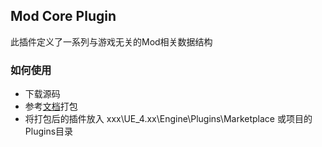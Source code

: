 ## Mod Core Plugin
此插件定义了一系列与游戏无关的Mod相关数据结构

### 如何使用
- 下载源码
- 参考[文档](https://code.aliyun.com/vsensu/UE4PackageFlow)打包
- 将打包后的插件放入 xxx\UE_4.xx\Engine\Plugins\Marketplace 或项目的Plugins目录